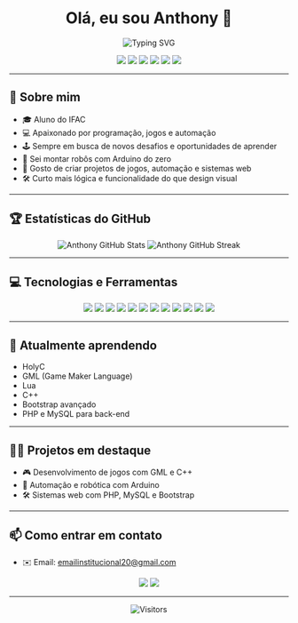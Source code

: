 <h1 align="center">Olá, eu sou Anthony 👋</h1>

<p align="center">
  <img src="https://readme-typing-svg.herokuapp.com?font=Fira+Code&size=22&duration=3000&pause=1000&center=true&vCenter=true&width=435&lines=Desenvolvedor+Full+Stack;Back-end+e+Front-end;Especialista+em+Bootstrap;Bem-vindo+ao+meu+GitHub!" alt="Typing SVG" />
</p>

<p align="center">
  <img src="https://img.shields.io/badge/Full%20Stack-blue?style=for-the-badge" />
  <img src="https://img.shields.io/badge/Back%20End-black?style=for-the-badge" />
  <img src="https://img.shields.io/badge/Front%20End-purple?style=for-the-badge" />
  <img src="https://img.shields.io/badge/Bootstrap-563D7C?style=for-the-badge&logo=bootstrap&logoColor=white"/>
  <img src="https://img.shields.io/badge/Games-red?style=for-the-badge" />
  <img src="https://img.shields.io/badge/Arduino-green?style=for-the-badge" />
</p>

---

## 🚀 Sobre mim

- 🎓 Aluno do IFAC
- 💻 Apaixonado por programação, jogos e automação
- 🕹️ Sempre em busca de novos desafios e oportunidades de aprender
- 🤖 Sei montar robôs com Arduino do zero
- 🧩 Gosto de criar projetos de jogos, automação e sistemas web
- 🛠️ Curto mais lógica e funcionalidade do que design visual

---

## 🏆 Estatísticas do GitHub

<p align="center">
  <img src="https://github-readme-stats.vercel.app/api?username=anthony-gg1&show_icons=true&theme=radical" alt="Anthony GitHub Stats" />
  <img src="https://github-readme-streak-stats.herokuapp.com/?user=anthony-gg1&theme=radical" alt="Anthony GitHub Streak" />
</p>

---


## 💻 Tecnologias e Ferramentas

<div align="center">
  <img src="https://img.shields.io/badge/C++-00599C?style=for-the-badge&logo=cplusplus&logoColor=white"/>
  <img src="https://img.shields.io/badge/PHP-777BB4?style=for-the-badge&logo=php&logoColor=white"/>
  <img src="https://img.shields.io/badge/C-00599C?style=for-the-badge&logo=c&logoColor=white"/>
  <img src="https://img.shields.io/badge/HTML5-E34F26?style=for-the-badge&logo=html5&logoColor=white"/>
  <img src="https://img.shields.io/badge/CSS3-1572B6?style=for-the-badge&logo=css3&logoColor=white"/>
  <img src="https://img.shields.io/badge/Bootstrap-563D7C?style=for-the-badge&logo=bootstrap&logoColor=white"/>
  <img src="https://img.shields.io/badge/TypeScript-007ACC?style=for-the-badge&logo=typescript&logoColor=white"/>
  <img src="https://img.shields.io/badge/MySQL-4479A1?style=for-the-badge&logo=mysql&logoColor=white"/>
  <img src="https://img.shields.io/badge/GML-8FBC8F?style=for-the-badge"/>
  <img src="https://img.shields.io/badge/Java-007396?style=for-the-badge&logo=java&logoColor=white"/>
  <img src="https://img.shields.io/badge/Lua-2C2D72?style=for-the-badge&logo=lua&logoColor=white"/>
  <img src="https://img.shields.io/badge/HolyC-000000?style=for-the-badge"/>
</div>

---

## 🌱 Atualmente aprendendo

- HolyC
- GML (Game Maker Language)
- Lua
- C++
- Bootstrap avançado
- PHP e MySQL para back-end

---

## 👨‍💻 Projetos em destaque

- 🎮 Desenvolvimento de jogos com GML e C++
- 🤖 Automação e robótica com Arduino
- 🛠️ Sistemas web com PHP, MySQL e Bootstrap

---

## 📫 Como entrar em contato

- ✉️ Email: emailinstitucional20@gmail.com

<p align="center">
  <a href="https://www.linkedin.com/in/seu-linkedin"><img src="https://img.shields.io/badge/LinkedIn-blue?style=for-the-badge&logo=linkedin&logoColor=white" /></a>
  <a href="mailto:emailinstitucional20@gmail.com"><img src="https://img.shields.io/badge/Gmail-red?style=for-the-badge&logo=gmail&logoColor=white" /></a>
</p>

---

<p align="center">
  <img src="https://visitor-badge.laobi.icu/badge?page_id=anthony-gg1" alt="Visitors" />
</p>

